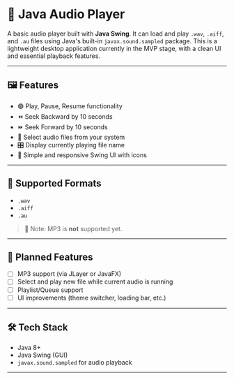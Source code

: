 # 🎵 Java Audio Player

A basic audio player built with **Java Swing**. It can load and play `.wav`, `.aiff`, and `.au` files using Java's built-in `javax.sound.sampled` package. This is a lightweight desktop application currently in the MVP stage, with a clean UI and essential playback features.

---

## 🖼️ Features

- 🟢 Play, Pause, Resume functionality
- ⏪ Seek Backward by 10 seconds
- ⏩ Seek Forward by 10 seconds
- 📂 Select audio files from your system
- 🎛️ Display currently playing file name
- 🎨 Simple and responsive Swing UI with icons

---

## 📁 Supported Formats

- `.wav`
- `.aiff`
- `.au`

> 📌 Note: MP3 is **not** supported yet.

---

## 🚧 Planned Features

- [ ] MP3 support (via JLayer or JavaFX)
- [ ] Select and play new file while current audio is running
- [ ] Playlist/Queue support
- [ ] UI improvements (theme switcher, loading bar, etc.)

---

## 🛠️ Tech Stack

- Java 8+
- Java Swing (GUI)
- `javax.sound.sampled` for audio playback

---

